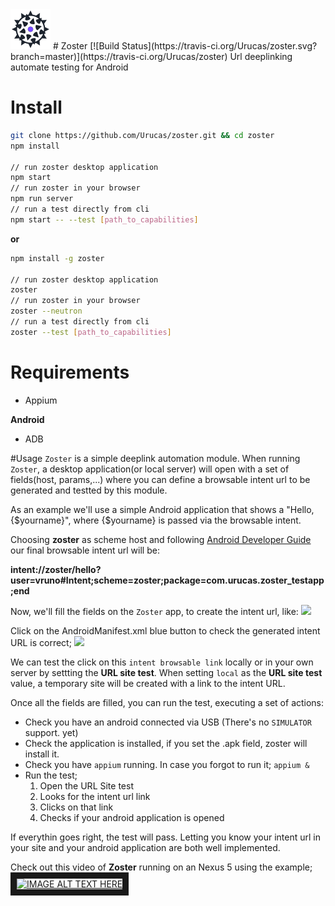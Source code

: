 <img src="https://raw.githubusercontent.com/Urucas/zoster/master/logo.png" />
# Zoster [![Build Status](https://travis-ci.org/Urucas/zoster.svg?branch=master)](https://travis-ci.org/Urucas/zoster)
Url deeplinking automate testing for Android

# Install
```bash
git clone https://github.com/Urucas/zoster.git && cd zoster
npm install

// run zoster desktop application
npm start
// run zoster in your browser
npm run server
// run a test directly from cli
npm start -- --test [path_to_capabilities]
```
**or**
```bash
npm install -g zoster

// run zoster desktop application
zoster
// run zoster in your browser
zoster --neutron
// run a test directly from cli
zoster --test [path_to_capabilities]
```


# Requirements
* Appium

**Android**
* ADB

#Usage
```Zoster``` is a simple deeplink automation module. When running ```Zoster```, a desktop application(or local server) will open with a set of fields(host, params,...) where you can define a browsable intent url to be generated and testted by this module.

As an example we'll use a simple Android application that shows a "Hello, {$yourname}", where {$yourname} is passed via the browsable intent. 

Choosing **zoster** as scheme host and following [Android Developer Guide](https://developer.android.com/guide/components/intents-common.html#Browser) our final browsable intent url will be:

**intent://zoster/hello?user=vruno#Intent;scheme=zoster;package=com.urucas.zoster_testapp;end**

Now, we'll fill the fields on the ```Zoster``` app, to create the intent url, like: 
<img src="https://raw.githubusercontent.com/Urucas/zoster/master/screen1.png" />

Click on the AndroidManifest.xml blue button to check the generated intent URL is correct;
<img src="https://raw.githubusercontent.com/Urucas/zoster/master/screen3.png" />

We can test the click on this ```intent browsable link``` locally or in your own server by settting the **URL site test**. When setting ```local``` as the **URL site test** value, a temporary site will be created with a link to the intent URL.

Once all the fields are filled, you can run the test, executing a set of actions:
* Check you have an android connected via USB (There's no ```SIMULATOR``` support. yet)
* Check the application is installed, if you set the .apk field, zoster will install it.
* Check you have ```appium``` running. In case you forgot to run it; ```appium &```
* Run the test; 
  1. Open the URL Site test
  2. Looks for the intent url link
  3. Clicks on that link
  4. Checks if your android application is opened
  

If everythin goes right, the test will pass. Letting you know your intent url in your site and your android application are both well implemented.
  
Check out this video of **Zoster** running on an Nexus 5 using the example;
<a href="http://www.youtube.com/watch?feature=player_embedded&v=jUOdHj5Io_A
" target="_blank"><img src="http://img.youtube.com/vi/jUOdHj5Io_A/0.jpg" 
alt="IMAGE ALT TEXT HERE" width="600" height="480" border="10" /></a>

